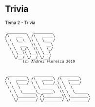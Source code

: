 # Trivia
Tema 2 - Trivia

     _________   _________
    /\   ___  \ /\   _____\
    \ \  \__\  \\ \  \___ /
     \ \   ___  \\ \   __\
      \ \  \_/\  \\ \  \_/
       \ \__\\ \__\\ \__\
        \/__/ \/__/ \/__/
            (c) Andrei Florescu 2019


     _________   _________   _________
    /\   _____\ /\   _____\ /\   _____\
    \ \  \____/ \ \  \____/_\ \  \____/
     \ \  \      \ \______  \\ \  \
      \ \  \______\_ _____\  \\ \  \______
       \ \________\ /\________\\ \________\
        \/________/ \/________/ \/________/